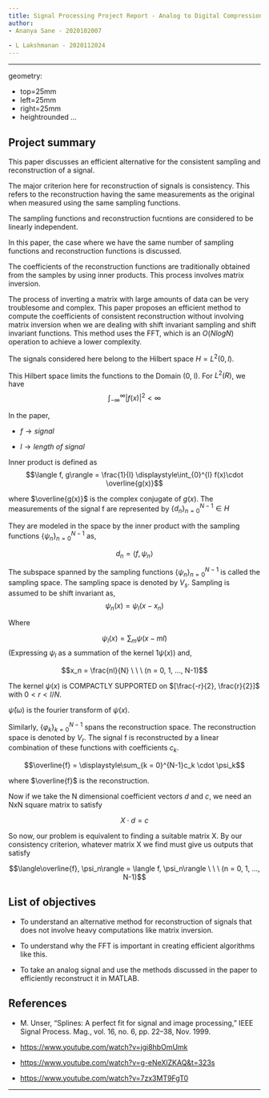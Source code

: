 ```yaml
---
title: Signal Processing Project Report - Analog to Digital Compression
author: 
- Ananya Sane - 2020102007
  
- L Lakshmanan - 2020112024
---
```


---
geometry:
- top=25mm
- left=25mm
- right=25mm
- heightrounded
...

## Project summary

This paper discusses an efficient alternative for the consistent sampling and reconstruction of a signal.

The major criterion here for reconstruction of signals is consistency. This refers to the reconstruction having the same measurements as the original when measured using the same sampling functions.

The sampling functions and reconstruction fucntions are considered to be linearly independent.

In this paper, the case where we have the same number of sampling functions and reconstruction functions is discussed.

The coefficients of the reconstruction functions are traditionally obtained from the samples by using inner products. This process involves matrix inversion.

The process of inverting a matrix with large amounts of data can be very troublesome and complex. This paper proposes an efficient method to compute the coefficients of consistent reconstruction without involving matrix inversion when we are dealing with shift invariant sampling and shift invariant functions. This method uses the FFT, which is an $O(NlogN)$ operation to achieve a lower complexity.

The signals considered here belong to the Hilbert space $H = L^2(0, l)$.

This Hilbert space limits the functions to the Domain (0, l). For $L^2(R)$, we have
$$\displaystyle\int_{-\infty}^{\infty} |f(x)|^2 < \infty$$

In the paper,

- $f \to signal$

- $l \to length \ of \ signal$

Inner product is defined as
$$\langle f, g\rangle = \frac{1}{l} \displaystyle\int_{0}^{l} f(x)\cdot \overline{g(x)}$$

where $\overline{g(x)}$ is the complex conjugate of $g(x)$.
The measurements of the signal f are represented by
$\{d_n\}_{n = 0}^{N-1} \in H$

They are modeled in the space by the inner product with the sampling functions $\{\psi_n\}_{n = 0}^{N-1}$ as,

$$d_n = \langle f, \psi_n\rangle$$

The subspace spanned by the sampling functions $\{\psi_n\}_{n = 0}^{N-1}$ is called the sampling space. The sampling space is denoted by $V_s$. Sampling is assumed to be shift invariant as,
$$\psi_n(x) = \psi_l(x - x_n)$$

Where

$$\psi_l(x) = \displaystyle\sum_m \psi(x - ml)$$
(Expressing $\psi_l$ as a summation of the kernel $1\psi(x)$) and,

$$x_n = \frac{nl}{N} \ \ \ (n = 0, 1, ..., N-1)$$

The kernel $\psi(x)$ is COMPACTLY SUPPORTED on $[\frac{-r}{2}, \frac{r}{2}]$ with $0 < r < l/N$.

$\hat\psi(\omega)$ is the fourier transform of $\psi(x)$.

Similarly, $\{\varphi_k\}_{k=0}^{N-1}$ spans the reconstruction space. The reconstruction space is denoted by $V_r$. The signal f is reconstructed by a linear combination of these functions with coefficients $c_k$.

$$\overline{f} = \displaystyle\sum_{k = 0}^{N-1}c_k \cdot \psi_k$$

where $\overline{f}$ is the reconstruction.

Now if we take the N dimensional coefficient vectors $d$ and $c$, we need an NxN square matrix to satisfy

$$X\cdot d = c$$

So now, our problem is equivalent to finding a suitable matrix X. By our consistency criterion, whatever matrix X we find must give us outputs that satisfy

$$\langle\overline{f}, \psi_n\rangle = \langle f, \psi_n\rangle \ \ \ (n = 0, 1, ..., N-1)$$

## List of objectives

- To understand an alternative method for reconstruction of signals that does not involve heavy computations like matrix inversion.

- To understand why the FFT is important in creating efficient algorithms like this.

- To take an analog signal and use the methods discussed in the paper to efficiently reconstruct it in MATLAB.

## References

- M. Unser, “Splines: A perfect fit for signal and image processing,”
IEEE Signal Process. Mag., vol. 16, no. 6, pp. 22–38, Nov. 1999.

- <https://www.youtube.com/watch?v=jgi8hbOmUmk>

- <https://www.youtube.com/watch?v=g-eNeXlZKAQ&t=323s>

- <https://www.youtube.com/watch?v=7zx3MT9FgT0>

---
